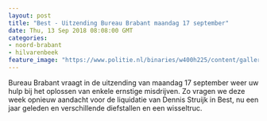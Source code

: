 ```yaml
---
layout: post
title: "Best - Uitzending Bureau Brabant maandag 17 september"
date: Thu, 13 Sep 2018 08:08:00 GMT
categories: 
- noord-brabant 
- hilvarenbeek 
feature_image: "https://www.politie.nl/binaries/w400h225/content/gallery/politie/gezocht/dossiers/2017/tgo-wagner/20170906-foto-dennis-struijk-in-overleg-met-de-familie.jpg"
---
```


Bureau Brabant vraagt in de uitzending van maandag 17 september weer uw hulp bij het oplossen van enkele ernstige misdrijven. Zo vragen we deze week opnieuw aandacht voor de liquidatie van Dennis Struijk in Best, nu een jaar geleden en verschillende diefstallen en een wisseltruc.
